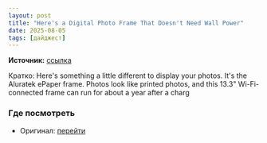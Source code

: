 ```yaml
---
layout: post
title: "Here's a Digital Photo Frame That Doesn't Need Wall Power"
date: 2025-08-05
tags: [дайджест]
---
```


**Источник:** [ссылка](https://fstoppers.com/reviews/heres-digital-photo-frame-doesnt-need-wall-power-707566?utm_source=FS_RSS&utm_medium=RSS&utm_campaign=Main_RSS)

Кратко: Here's something a little different to display your photos. It's the Aluratek ePaper frame. Photos look like printed photos, and this 13.3" Wi-Fi-connected frame can run for about a year after a charg

### Где посмотреть
- Оригинал: [перейти]({link})
